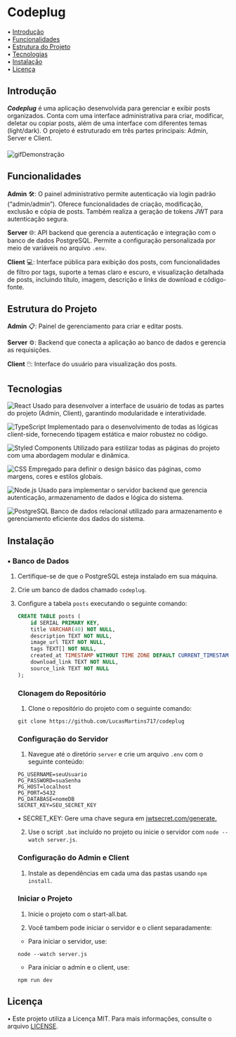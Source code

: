 # Codeplug

• [Introdução](#introdução)  
• [Funcionalidades](#funcionalidades)  
• [Estrutura do Projeto](#estrutura-do-projeto)  
• [Tecnologias](#tecnologias)  
• [Instalação](#instalação)  
• [Licença](#licença)  



## Introdução

***Codeplug*** é uma aplicação desenvolvida para gerenciar e exibir posts organizados. Conta com uma interface administrativa para criar, modificar, deletar ou copiar posts, além de uma interface com diferentes temas (light/dark). O projeto é estruturado em três partes principais: Admin, Server e Client.
<br/>ㅤ<br/>
![gifDemonstração](client/public/images/showGif3.gif)



## Funcionalidades

**Admin** 🛠️: O painel administrativo permite autenticação via login padrão (“admin/admin”). Oferece funcionalidades de criação, modificação, exclusão e cópia de posts. Também realiza a geração de tokens JWT para autenticação segura.

**Server** 🌐: API backend que gerencia a autenticação e integração com o banco de dados PostgreSQL. Permite a configuração personalizada por meio de variáveis no arquivo `.env`.

**Client** 💻: Interface pública para exibição dos posts, com funcionalidades de filtro por tags, suporte a temas claro e escuro, e visualização detalhada de posts, incluindo título, imagem, descrição e links de download e código-fonte.



## Estrutura do Projeto

  **Admin** 📋: Painel de gerenciamento para criar e editar posts.

  **Server** ⚙️: Backend que conecta a aplicação ao banco de dados e gerencia as requisições.

  **Client** 🖱️: Interface do usuário para visualização dos posts.



## Tecnologias

![React](https://img.shields.io/badge/-React-282C34?style=flat&logo=react&logoColor=61DAFB)
Usado para desenvolver a interface de usuário de todas as partes do projeto (Admin, Client), garantindo modularidade e interatividade.  

![TypeScript](https://img.shields.io/badge/-TypeScript-282C34?style=flat&logo=typescript&logoColor=3178C6)
Implementado para o desenvolvimento de todas as lógicas client-side, fornecendo tipagem estática e maior robustez no código.  

![Styled Components](https://img.shields.io/badge/-Styled--Components-282C34?style=flat&logo=styled-components&logoColor=DB7093)
Utilizado para estilizar todas as páginas do projeto com uma abordagem modular e dinâmica.  

![CSS](https://img.shields.io/badge/-CSS-282C34?style=flat&logo=css3&logoColor=1572B6)
Empregado para definir o design básico das páginas, como margens, cores e estilos globais.  

![Node.js](https://img.shields.io/badge/-Node.js-282C34?style=flat&logo=node.js&logoColor=339933)
Usado para implementar o servidor backend que gerencia autenticação, armazenamento de dados e lógica do sistema.  

![PostgreSQL](https://img.shields.io/badge/-PostgreSQL-282C34?style=flat&logo=postgresql&logoColor=4169E1)
Banco de dados relacional utilizado para armazenamento e gerenciamento eficiente dos dados do sistema.  



## Instalação

### • Banco de Dados
1. Certifique-se de que o PostgreSQL esteja instalado em sua máquina.  

2. Crie um banco de dados chamado `codeplug`.

3. Configure a tabela `posts` executando o seguinte comando:

   ```sql
   CREATE TABLE posts (
       id SERIAL PRIMARY KEY,
       title VARCHAR(40) NOT NULL,
       description TEXT NOT NULL,
       image_url TEXT NOT NULL,
       tags TEXT[] NOT NULL,
       created_at TIMESTAMP WITHOUT TIME ZONE DEFAULT CURRENT_TIMESTAMP,
       download_link TEXT NOT NULL,
       source_link TEXT NOT NULL
   );
   ```

    ### Clonagem do Repositório

    1. Clone o repositório do projeto com o seguinte comando:
    ```
    git clone https://github.com/LucasMartins717/codeplug
    ```

   ### Configuração do Servidor

   1. Navegue até o diretório `server` e crie um arquivo `.env` com o seguinte conteúdo:

   ```
   PG_USERNAME=seuUsuario
   PG_PASSWORD=suaSenha
   PG_HOST=localhost
   PG_PORT=5432
   PG_DATABASE=nomeDB
   SECRET_KEY=SEU_SECRET_KEY
   ```
    • SECRET_KEY: Gere uma chave segura em [jwtsecret.com/generate.](https://jwtsecret.com/generate)

   2. Use o script `.bat` incluído no projeto ou inicie o servidor com `node --watch server.js`.


    ### Configuração do Admin e Client

    1. Instale as dependências em cada uma das pastas usando `npm install`.

   ### Iniciar o Projeto

   1. Inicie o projeto com o start-all.bat.
    
    2. Você tambem pode iniciar o servidor e o client separadamente:
   - Para iniciar o servidor, use:
   ```
   node --watch server.js
   ``` 

   - Para iniciar o admin e o client, use:
   ```
   npm run dev
   ```



## Licença

• Este projeto utiliza a Licença MIT. Para mais informações, consulte o arquivo [LICENSE](./LICENSE).
